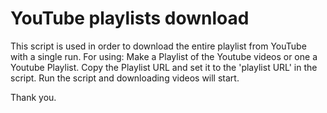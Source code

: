 # YouTube playlists download

This script is used in order to download the entire playlist from YouTube with a single run.
For using:
Make a Playlist of the Youtube videos or one a Youtube Playlist. Copy the Playlist URL and set it to the 'playlist URL' in the script.
Run the script and downloading videos will start.

Thank you.
